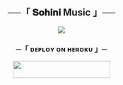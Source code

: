 <h2 align="center">
    ──「 𝐒𝐨𝐡𝐢𝐧𝐢 Music 」──
</h2>

<p align="center">
  <img src="https://telegra.ph/file/29f3e0d2d5397eb2eea7c.jpg">
</p>

<h3 align="center">
    ─「 ᴅᴇᴩʟᴏʏ ᴏɴ ʜᴇʀᴏᴋᴜ 」─
</h3>

<p align="center"><a href="https://dashboard.heroku.com/new?template=https://github.com/ShubhoEditx/G_A-Music"> <img src="https://img.shields.io/badge/Deploy%20On%20Heroku-black?style=for-the-badge&logo=heroku" width="220" height="38.45"/></a></p>
